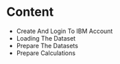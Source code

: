 <h1>Content</h1>
<ul>
  <li>Create And Login To IBM Account</li>
  <li>Loading The Dataset</li>
  <li>Prepare The Datasets</li>
  <li>Prepare Calculations</li>
 </ul>
